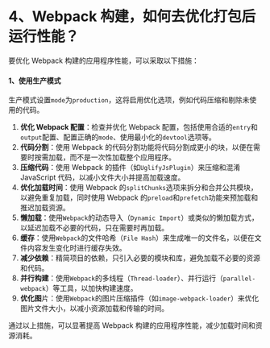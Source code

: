 # 4、Webpack 构建，如何去优化打包后运行性能？

要优化 Webpack 构建的应用程序性能，可以采取以下措施：

#### 1、使用生产模式

生产模式设置`mode`为`production`，这将启用优化选项，例如代码压缩和剔除未使用的代码。

1. **优化 Webpack 配置**：检查并优化 Webpack 配置，包括使用合适的`entry`和`output`配置、配置正确的`mode`、使用最小化的`devtool`选项等。
2. **代码分割**：使用 Webpack 的代码分割功能将代码分割成更小的块，以便在需要时按需加载，而不是一次性加载整个应用程序。
3. **压缩代码**：使用 Webpack 的插件（如`UglifyJsPlugin`）来压缩和混淆 JavaScript 代码，以减小文件大小并提高加载速度。
4. **优化加载时间**：使用 Webpack 的`splitChunks`选项来拆分和合并公共模块，以避免重复加载，同时使用 Webpack 的`preload`和`prefetch`功能来预加载和推迟加载资源。
5. **懒加载**：使用`Webpack`的动态导入（`Dynamic Import`）或类似的懒加载方式，以延迟加载不必要的代码，只在需要时再加载。
6. **缓存**：使用`Webpack`的文件哈希（`File Hash`）来生成唯一的文件名，以便在文件内容发生变化时进行缓存失效。
7. **减少依赖**：精简项目的依赖，只引入必要的模块和库，避免加载不必要的资源和代码。
8. **并行构建**：使用`Webpack`的多线程（`Thread-loader`）、并行运行（`parallel-webpack`）等工具，以加快构建速度。
9. **优化图**片：使用`Webpack`的图片压缩插件（如`image-webpack-loader`）来优化图片文件大小，以减小资源加载和传输的时间。

通过以上措施，可以显著提高 Webpack 构建的应用程序性能，减少加载时间和资源消耗。
